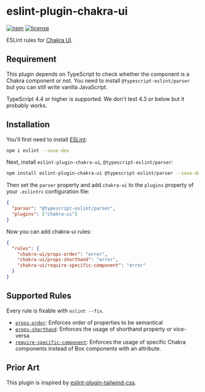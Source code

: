 # eslint-plugin-chakra-ui

[![npm](https://img.shields.io/npm/v/eslint-plugin-chakra-ui)](https://www.npmjs.com/package/eslint-plugin-chakra-ui)
[![license](https://img.shields.io/npm/l/eslint-plugin-chakra-ui)](https://github.com/yukukotani/eslint-plugin-chakra-ui/blob/master/LICENSE)

ESLint rules for [Chakra UI](https://chakra-ui.com/).

## **Requirement**

This plugin depends on TypeScript to check whether the component is a Chakra component or not. You need to install `@typescript-eslint/parser` but you can still write vanilla JavaScript.

TypeScript 4.4 or higher is supported. We don't test 4.3 or below but it probably works.

## Installation

You'll first need to install [ESLint](https://eslint.org/):

```sh
npm i eslint --save-dev
```

Next, install `eslint-plugin-chakra-ui`, `@typescript-eslint/parser`:

```sh
npm install eslint-plugin-chakra-ui @typescript-eslint/parser --save-dev
```

Then set the `parser` property and add `chakra-ui` to the `plugins` property of your `.eslintrc` configuration file:

```json
{
  "parser": "@typescript-eslint/parser",
  "plugins": ["chakra-ui"]
}
```

Now you can add chakra-ui rules:

```json
{
  "rules": {
    "chakra-ui/props-order": "error",
    "chakra-ui/props-shorthand": "error",
    "chakra-ui/require-specific-component": "error"
  }
}
```

## Supported Rules

Every rule is fixable with `eslint --fix`.

- [`props-order`](https://github.com/yukukotani/eslint-plugin-chakra-ui/blob/master/docs/rules/props-order.md): Enforces order of properties to be semantical
- [`props-shorthand`](https://github.com/yukukotani/eslint-plugin-chakra-ui/blob/master/docs/rules/props-shorthand.md): Enforces the usage of shorthand property or vice-versa
- [`require-specific-component`](https://github.com/yukukotani/eslint-plugin-chakra-ui/blob/master/docs/rules/require-specific-component.md): Enforces the usage of specific Chakra components instead of Box components with an attribute.

## Prior Art

This plugin is inspired by [eslint-plugin-tailwind-css](https://github.com/francoismassart/eslint-plugin-tailwindcss).
